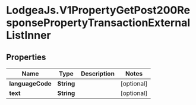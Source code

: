 # LodgeaJs.V1PropertyGetPost200ResponsePropertyTransactionExternalListInner

## Properties

Name | Type | Description | Notes
------------ | ------------- | ------------- | -------------
**languageCode** | **String** |  | [optional] 
**text** | **String** |  | [optional] 


